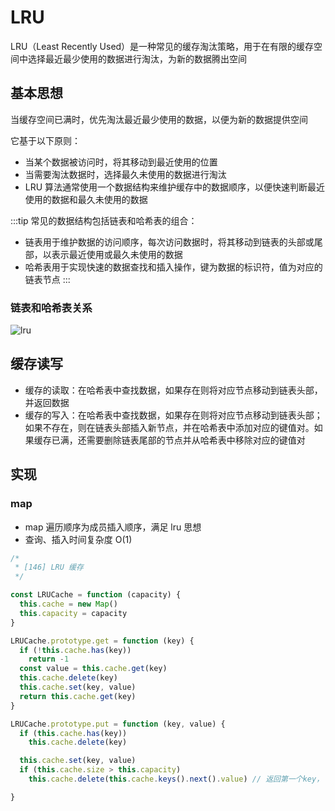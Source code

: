 # LRU
LRU（Least Recently Used）是一种常见的缓存淘汰策略，用于在有限的缓存空间中选择最近最少使用的数据进行淘汰，为新的数据腾出空间

## 基本思想
当缓存空间已满时，优先淘汰最近最少使用的数据，以便为新的数据提供空间

它基于以下原则：

* 当某个数据被访问时，将其移动到最近使用的位置
* 当需要淘汰数据时，选择最久未使用的数据进行淘汰
* LRU 算法通常使用一个数据结构来维护缓存中的数据顺序，以便快速判断最近使用的数据和最久未使用的数据

:::tip
常见的数据结构包括链表和哈希表的组合：
* 链表用于维护数据的访问顺序，每次访问数据时，将其移动到链表的头部或尾部，以表示最近使用或最久未使用的数据
* 哈希表用于实现快速的数据查找和插入操作，键为数据的标识符，值为对应的链表节点
:::

### 链表和哈希表关系
![lru](/img/lru.png)

## 缓存读写

* 缓存的读取：在哈希表中查找数据，如果存在则将对应节点移动到链表头部，并返回数据
* 缓存的写入：在哈希表中查找数据，如果存在则将对应节点移动到链表头部；如果不存在，则在链表头部插入新节点，并在哈希表中添加对应的键值对。如果缓存已满，还需要删除链表尾部的节点并从哈希表中移除对应的键值对


## 实现

### map
* map 遍历顺序为成员插入顺序，满足 lru 思想
* 查询、插入时间复杂度 O(1)

```js
/*
 * [146] LRU 缓存
 */

const LRUCache = function (capacity) {
  this.cache = new Map()
  this.capacity = capacity
}

LRUCache.prototype.get = function (key) {
  if (!this.cache.has(key))
    return -1
  const value = this.cache.get(key)
  this.cache.delete(key)
  this.cache.set(key, value)
  return this.cache.get(key)
}

LRUCache.prototype.put = function (key, value) {
  if (this.cache.has(key))
    this.cache.delete(key)

  this.cache.set(key, value)
  if (this.cache.size > this.capacity)
    this.cache.delete(this.cache.keys().next().value) // 返回第一个key， 先进先出

}
```
### 